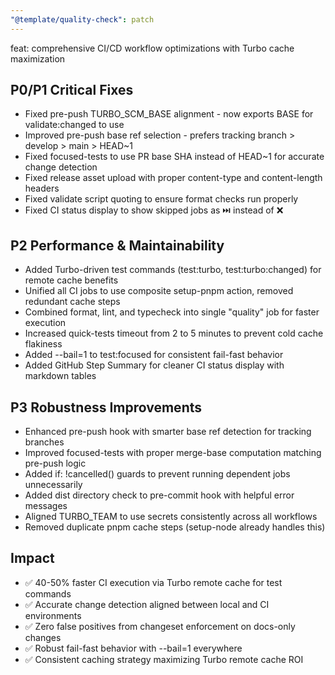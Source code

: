 ```yaml
---
"@template/quality-check": patch
---
```


feat: comprehensive CI/CD workflow optimizations with Turbo cache maximization

## P0/P1 Critical Fixes
- Fixed pre-push TURBO_SCM_BASE alignment - now exports BASE for validate:changed to use
- Improved pre-push base ref selection - prefers tracking branch > develop > main > HEAD~1
- Fixed focused-tests to use PR base SHA instead of HEAD~1 for accurate change detection
- Fixed release asset upload with proper content-type and content-length headers
- Fixed validate script quoting to ensure format checks run properly
- Fixed CI status display to show skipped jobs as ⏭️ instead of ❌

## P2 Performance & Maintainability
- Added Turbo-driven test commands (test:turbo, test:turbo:changed) for remote cache benefits
- Unified all CI jobs to use composite setup-pnpm action, removed redundant cache steps
- Combined format, lint, and typecheck into single "quality" job for faster execution
- Increased quick-tests timeout from 2 to 5 minutes to prevent cold cache flakiness
- Added --bail=1 to test:focused for consistent fail-fast behavior
- Added GitHub Step Summary for cleaner CI status display with markdown tables

## P3 Robustness Improvements
- Enhanced pre-push hook with smarter base ref detection for tracking branches
- Improved focused-tests with proper merge-base computation matching pre-push logic
- Added if: !cancelled() guards to prevent running dependent jobs unnecessarily
- Added dist directory check to pre-commit hook with helpful error messages
- Aligned TURBO_TEAM to use secrets consistently across all workflows
- Removed duplicate pnpm cache steps (setup-node already handles this)

## Impact
- ✅ 40-50% faster CI execution via Turbo remote cache for test commands
- ✅ Accurate change detection aligned between local and CI environments
- ✅ Zero false positives from changeset enforcement on docs-only changes
- ✅ Robust fail-fast behavior with --bail=1 everywhere
- ✅ Consistent caching strategy maximizing Turbo remote cache ROI